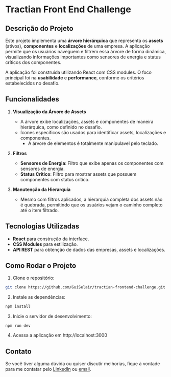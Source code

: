 # Tractian Front End Challenge

## Descrição do Projeto

Este projeto implementa uma **árvore hierárquica** que representa os **assets** (ativos), **componentes** e **localizações** de uma empresa. A aplicação permite que os usuários naveguem e filtrem essa árvore de forma dinâmica, visualizando informações importantes como sensores de energia e status críticos dos componentes.

A aplicação foi construída utilizando React com CSS modules. O foco principal foi na **usabilidade** e **performance**, conforme os critérios estabelecidos no desafio.

## Funcionalidades

1. **Visualização da Árvore de Assets**
   - A árvore exibe localizações, assets e componentes de maneira hierárquica, como definido no desafio.
   - Ícones específicos são usados para identificar assets, localizações e componentes.
	 - A árvore de elementos é totalmente manipulavel pelo teclado.

2. **Filtros**
   - **Sensores de Energia**: Filtro que exibe apenas os componentes com sensores de energia.
   - **Status Crítico**: Filtro para mostrar assets que possuem componentes com status crítico.

3. **Manutenção da Hierarquia**
   - Mesmo com filtros aplicados, a hierarquia completa dos assets não é quebrada, permitindo que os usuários vejam o caminho completo até o item filtrado.

## Tecnologias Utilizadas

- **React** para construção da interface.
- **CSS Modules** para estilização.
- **API REST** para obtenção de dados das empresas, assets e localizações.

## Como Rodar o Projeto

1. Clone o repositório:
```bash
git clone https://github.com/GuiSelair/tractian-frontend-challenge.git
```
	
2. Instale as dependências:
```bash
npm install
```
3. Inicie o servidor de desenvolvimento:
```
npm run dev
```
4. Acessa a aplicação em http://localhost:3000

## Contato
Se você tiver alguma dúvida ou quiser discutir melhorias, fique à vontade para me contatar pelo [LinkedIn](https://www.linkedin.com/in/guilherme-selair/) ou [email](mailto:contato@guilhermeselair.dev).